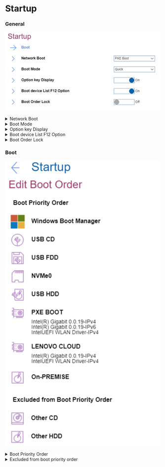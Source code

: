 # Startup #

### General ###

![](./img/startup.png)

<details><summary>Network Boot</summary>

Option to select top priority of the Boot Priority Order when waking from LAN.
One of 9 possible options:

1.	**PXE BOOT** – Default
2.	USB CD
3.	USB FDD
4.	NVMe0
5.	USB HDD
6.	LENOVO CLOUD
7.	ON-PREMISE
8.	Other CD
9.	Other HDD

!> LENOVO CLOUD and ON-PREMISE may not be available on all models.

| WMI Setting name | Values | Locked by SVP | AMD/Intel |
|:---|:---|:---|:---|
| NetworkBoot | HDD0, HDD1, HDD2, HDD3, HDD4, <br>PXEBOOT, ATAPICD0, ATAPICD1, ATAPICD2, USBFDD, <br>USBCD, USBHDD, OtherHDD, OtherCD, NVMe0, <br>NVMe1, HTTPSBOOT, LENOVOCLOUD, ON-PREMISE, NODEV | Yes | Both |

</details>

<details><summary>Boot Mode</summary>

One of 2 Possible options:

1.	**Quick** – the diagnostic splash screen does not display unless you press Esc during boot. Default.
2.	Diagnostics – the diagnostic splash screen always displays during boot.

| WMI Setting name | Values | Locked by SVP | AMD/Intel |
|:---|:---|:---|:---|
| BootMode | Quick, Diagnostics | No | Both |

</details>

<details><summary>Option key Display</summary>

One of 2 Possible options:

1.	**On** – system will show the option key message when the system is booted. Default.
2.	Off – system will not show the option key message.

| WMI Setting name | Values | Locked by SVP | AMD/Intel |
|:---|:---|:---|:---|
| StartupOptionKeys | Disable, Enable | Yes | Both |

</details>

<details><summary>Boot device List F12 Option</summary>

One of 2 Possible options:

1.	**On** – F12 key is used to invoke a pop-up Boot devise list. Default.<br>
2.	Off – F12 does not invoke a pop-up Boot device list.

?>  This option is only available when Supervisor enters setup.

| WMI Setting name | Values | Locked by SVP | AMD/Intel |
|:---|:---|:---|:---|
| BootDeviceListF12Option | Disable, Enable | Yes | Both |

</details>

<details><summary>Boot Order Lock</summary>

This setting can prevent other software from altering the Boot Order when it is enabled. This may be required in situations where an alternative boot loaded is required to be first in the boot order. When enabled, the Boot Order can only be changed using the BIOS Setup or the WMI interface.

One of 2 Possible options:

1.	On – Boot Priority Order is locked.
2.	**Off** – Boot Priority Order is not locked. Default.

| WMI Setting name | Values | Locked by SVP | AMD/Intel |
|:---|:---|:---|:---|
| BootOrderLock | Disable, Enable | Yes | Both |

</details>

### Boot ###

![](./img/boot.png)

<details><summary>Boot Priority Order</summary>

The ordered list of currently defined boot priority order.
Keys used to view or configure devices:

* '↑' and '↓' arrows Select a device.
* '+' and '-' move the device up or down.
* 'Shift + 1' enables or disables a device.
* 'Delete' deletes an unprotected device.

Possible items on the list:

1.	Windows Boot Manager
2.	USB CD
3.	USB FDD
4.	NVMe0
5.	USB HDD
6.	PXE Boot – sub-menu appears only when multiple network stacks are available.<br>
    a.	Intel (R) Gigabit x.x.xx-Ipv4<br>
    b.	Intel (R) Gigabit x.x.xx-Ipv6<br>
7.	LENOVO CLOUD
8.	ON-PREMISE

!> LENOVO CLOUD and ON-PREMISE may not be available on all models.

| WMI Setting name | Values | Locked by SVP | AMD/Intel |
|:---|:---|:---|:---|
| BootOrder | HDD0, HDD1, HDD2, HDD3, HDD4, <br>PXEBOOT, ATAPICD0, ATAPICD1, ATAPICD2, USBFDD, <br>USBCD, USBHDD, OtherHDD, OtherCD, NVMe0, NVMe1, HTTPSBOOT,<br>LENOVOCLOUD, ON-PREMISE, NODEV | Yes | Both |

</details>

<details><summary>Excluded from boot priority order</summary>

By default, the following items are excluded from boot priority order:

1.	Other CD
2.	Other HDD


</details>
